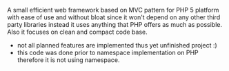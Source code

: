 A small efficient web framework based on MVC pattern for PHP 5 platform with ease of use and without bloat since it won't depend on any other third party libraries instead it uses anything that PHP offers as much as possible. Also it focuses on clean and compact code base.

  * not all planned features are implemented thus yet unfinished project :)
  * this code was done prior to namespace implementation on PHP therefore it is not using namespace.